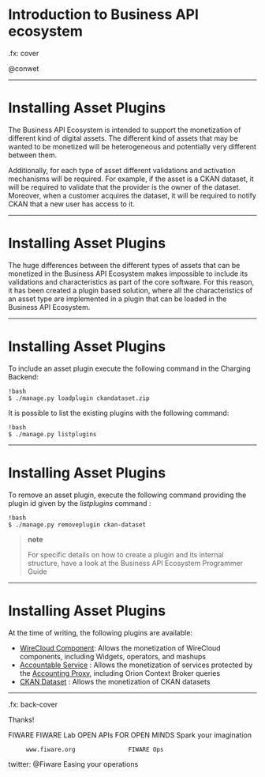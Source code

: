 # Introduction to Business API ecosystem

.fx: cover

@conwet

---
# Installing Asset Plugins

The Business API Ecosystem is intended to support the monetization of
different kind of digital assets. The different kind of assets that may
be wanted to be monetized will be heterogeneous and potentially very
different between them.

Additionally, for each type of asset different validations and
activation mechanisms will be required. For example, if the asset is a
CKAN dataset, it will be required to validate that the provider is the
owner of the dataset. Moreover, when a customer acquires the dataset, it
will be required to notify CKAN that a new user has access to it.

---
# Installing Asset Plugins

The huge differences between the different types of assets that can be
monetized in the Business API Ecosystem makes impossible to include its
validations and characteristics as part of the core software. For this
reason, it has been created a plugin based solution, where all the
characteristics of an asset type are implemented in a plugin that can be
loaded in the Business API Ecosystem.

---
# Installing Asset Plugins

To include an asset plugin execute the following command in the Charging
Backend:

	!bash
    $ ./manage.py loadplugin ckandataset.zip

It is possible to list the existing plugins with the following command:

    !bash
    $ ./manage.py listplugins

---
# Installing Asset Plugins

To remove an asset plugin, execute the following command providing the
plugin id given by the *listplugins* command :

    !bash
    $ ./manage.py removeplugin ckan-dataset

> **note**
> 
> For specific details on how to create a plugin and its internal
> structure, have a look at the Business API Ecosystem Programmer Guide

---
# Installing Asset Plugins

At the time of writing, the following plugins are available:

  - [WireCloud
    Component](https://github.com/FIWARE-TMForum/wstore-wirecloud-plugin):
    Allows the monetization of WireCloud components, including Widgets,
    operators, and mashups
  - [Accountable
    Service](https://github.com/FIWARE-TMForum/wstore-orion-plugin) :
    Allows the monetization of services protected by the [Accounting
    Proxy](https://github.com/FIWARE-TMForum/Accounting-Proxy),
    including Orion Context Broker queries
  - [CKAN Dataset](https://github.com/FIWARE-TMForum/wstore-ckan-plugin)
    : Allows the monetization of CKAN datasets

---
.fx: back-cover

Thanks!

FIWARE                                FIWARE Lab
OPEN APIs FOR OPEN MINDS              Spark your imagination

         www.fiware.org               FIWARE Ops
twitter: @Fiware                      Easing your operations
